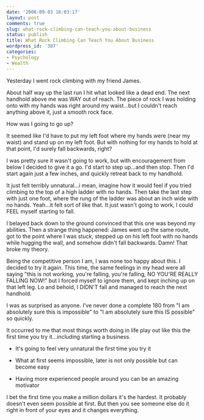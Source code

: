 ```yaml
---
date: '2008-09-03 16:03:17'
layout: post
comments: true
slug: what-rock-climbing-can-teach-you-about-business
status: publish
title: What Rock Climbing Can Teach You About Business
wordpress_id: '387'
categories:
- Psychology
- Wealth
---
```


Yesterday I went rock climbing with my friend James.

About half way up the last run I hit what looked like a dead end.  The next handhold above me was WAY out of reach.  The piece of rock I was holding onto with my hands was right around my waist...but I couldn't reach anything above it, just a smooth rock face.

How was I going to go up?

It seemed like I'd have to put my left foot where my hands were (near my waist) and stand up on my left foot.  But with nothing for my hands to hold at that point, I'd surely fall backwards, right?

I was pretty sure it wasn't going to work, but with encouragement from below I decided to give it a go.  I'd start to step up...and then stop.  Then I'd start again just a few inches, and quickly retreat back to my handhold.

It just felt terribly unnatural...i mean, imagine how it would feel if you tried climbing to the top of a high ladder with no hands.  Then take the last step with just one foot, where the rung of the ladder was about an inch wide with no hands.  Yeah...it felt sort of like that.  It just wasn't going to work, I could FEEL myself starting to fall.

I belayed back down to the ground convinced that this one was beyond my abilities.  Then a strange thing happened: James went up the same route, got to the point where I was stuck, stepped up on his left foot with no hands while hugging the wall, and somehow didn't fall backwards.  Damn!  That broke my theory.

Being the competitive person I am, I was none too happy about this.  I decided to try it again.  This time, the same feelings in my head were all saying "this is not working, you're falling, you're falling, NO YOU'RE REALLY FALLING NOW!" but I forced myself to ignore them, and kept inching up on that left leg.  Lo and behold, I DIDN'T fall and managed to reach the next handhold.

I was as surprised as anyone.  I've never done a complete 180 from "I am absolutely sure this is impossible" to "I am absolutely sure this IS possible" so quickly.

It occurred to me that most things worth doing in life play out like this the first time you try it...including starting a business.




	
  * It's going to feel very unnatural the first time you try it

	
  * What at first seems impossible, later is not only possible but can become easy

	
  * Having more experienced people around you can be an amazing motivator



I bet the first time you make a million dollars it's the hardest.  It probably doesn't even seem possible at first.  But then you see someone else do it right in front of your eyes and it changes everything.

